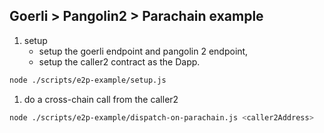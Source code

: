 ## Goerli > Pangolin2 > Parachain example

1. setup
   - setup the goerli endpoint and pangolin 2 endpoint,
   - setup the caller2 contract as the Dapp.
```bash
node ./scripts/e2p-example/setup.js
```

1. do a cross-chain call from the caller2
```bash
node ./scripts/e2p-example/dispatch-on-parachain.js <caller2Address>
```